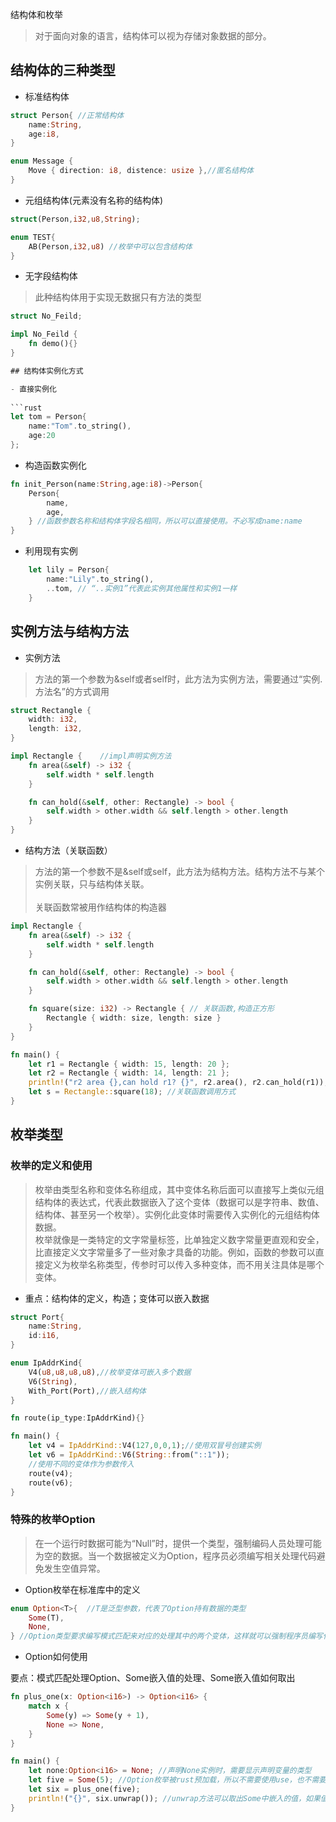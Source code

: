 结构体和枚举

> 对于面向对象的语言，结构体可以视为存储对象数据的部分。
>
## 结构体的三种类型

- 标准结构体
  
```rust
struct Person{ //正常结构体
    name:String,
    age:i8,
}

enum Message {
    Move { direction: i8, distence: usize },//匿名结构体
} 
```

- 元组结构体(元素没有名称的结构体)

```rust
struct(Person,i32,u8,String);

enum TEST{
    AB(Person,i32,u8) //枚举中可以包含结构体
}
```

- 无字段结构体

> 此种结构体用于实现无数据只有方法的类型
  
```rust
struct No_Feild;

impl No_Feild {
    fn demo(){}
}

## 结构体实例化方式

- 直接实例化
  
```rust
let tom = Person{
    name:"Tom".to_string(),
    age:20
};
```

- 构造函数实例化

```rust
fn init_Person(name:String,age:i8)->Person{
    Person{
        name,
        age,
    } //函数参数名称和结构体字段名相同，所以可以直接使用。不必写成name:name
}
```

- 利用现有实例

```rust
    let lily = Person{
        name:"Lily".to_string(),
        ..tom, // “..实例1”代表此实例其他属性和实例1一样
    } 
```

## 实例方法与结构方法

- 实例方法
  
> 方法的第一个参数为&self或者self时，此方法为实例方法，需要通过“实例.方法名”的方式调用
  
```rust
struct Rectangle {
    width: i32,
    length: i32,
}

impl Rectangle {    //impl声明实例方法
    fn area(&self) -> i32 {
        self.width * self.length
    }

    fn can_hold(&self, other: Rectangle) -> bool {
        self.width > other.width && self.length > other.length
    }
}
```

- 结构方法（关联函数）

> 方法的第一个参数不是&self或self，此方法为结构方法。结构方法不与某个实例关联，只与结构体关联。\
> \
> 关联函数常被用作结构体的构造器

```rust
impl Rectangle {
    fn area(&self) -> i32 {
        self.width * self.length
    }

    fn can_hold(&self, other: Rectangle) -> bool {
        self.width > other.width && self.length > other.length
    }

    fn square(size: i32) -> Rectangle { // 关联函数,构造正方形
        Rectangle { width: size, length: size }
    }
}

fn main() {
    let r1 = Rectangle { width: 15, length: 20 };
    let r2 = Rectangle { width: 14, length: 21 };
    println!("r2 area {},can hold r1? {}", r2.area(), r2.can_hold(r1)); //实例方法调用方式
    let s = Rectangle::square(18); //关联函数调用方式
}
```

## 枚举类型

### 枚举的定义和使用

> 枚举由类型名称和变体名称组成，其中变体名称后面可以直接写上类似元组结构体的表达式，代表此数据嵌入了这个变体（数据可以是字符串、数值、结构体、甚至另一个枚举）。实例化此变体时需要传入实例化的元组结构体数据。 \
> 枚举就像是一类特定的文字常量标签，比单独定义数字常量更直观和安全，比直接定义文字常量多了一些对象才具备的功能。例如，函数的参数可以直接定义为枚举名称类型，传参时可以传入多种变体，而不用关注具体是哪个变体。

- 重点：结构体的定义，构造；变体可以嵌入数据
  
```rust
struct Port{
    name:String,
    id:i16,
}

enum IpAddrKind{
    V4(u8,u8,u8,u8),//枚举变体可嵌入多个数据
    V6(String),
    With_Port(Port),//嵌入结构体
}

fn route(ip_type:IpAddrKind){}

fn main() {
    let v4 = IpAddrKind::V4(127,0,0,1);//使用双冒号创建实例
    let v6 = IpAddrKind::V6(String::from("::1"));
    //使用不同的变体作为参数传入
    route(v4);
    route(v6);
}
```
### 特殊的枚举Option

> 在一个运行时数据可能为“Null”时，提供一个类型，强制编码人员处理可能为空的数据。当一个数据被定义为Option，程序员必须编写相关处理代码避免发生空值异常。

- Option枚举在标准库中的定义

```rust
enum Option<T>{  //T是泛型参数，代表了Option持有数据的类型
    Some(T), 
    None,
} //Option类型要求编写模式匹配来对应的处理其中的两个变体，这样就可以强制程序员编写代码处理空值。
```

- Option如何使用
  
要点：模式匹配处理Option、Some嵌入值的处理、Some嵌入值如何取出

```rust
fn plus_one(x: Option<i16>) -> Option<i16> {
    match x {
        Some(y) => Some(y + 1),
        None => None,
    }
}

fn main() {
    let none:Option<i16> = None; //声明None实例时，需要显示声明变量的类型
    let five = Some(5); //Option枚举被rust预加载，所以不需要使用use，也不需要写Option::Some(5)
    let six = plus_one(five);
    println!("{}", six.unwrap()); //unwrap方法可以取出Some中嵌入的值，如果值为None则会触发panic
}
```


